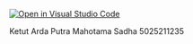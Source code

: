 [![Open in Visual Studio Code](https://classroom.github.com/assets/open-in-vscode-c66648af7eb3fe8bc4f294546bfd86ef473780cde1dea487d3c4ff354943c9ae.svg)](https://classroom.github.com/online_ide?assignment_repo_id=10264304&assignment_repo_type=AssignmentRepo)

Ketut Arda Putra Mahotama Sadha
5025211235
